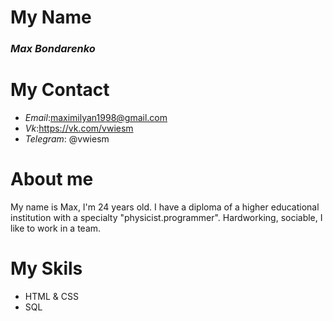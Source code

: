 
# My Name
### _Max Bondarenko_

# My Contact
-  _Email_:maximilyan1998@gmail.com
-  _Vk_:<https://vk.com/vwiesm>
-  _Telegram_: @vwiesm

# About me

My name is Max, I'm 24 years old. I have a diploma of a higher educational institution with a specialty "physicist.programmer". Hardworking, sociable, I like to work in a team. 

# My Skils
- HTML & CSS
- SQL
